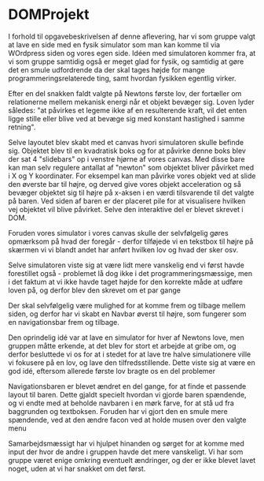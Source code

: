 # DOMProjekt
I forhold til opgavebeskrivelsen af denne aflevering, har vi som gruppe valgt at lave en side med en fysik simulator som man kan komme til via WOrdpress siden og vores egen side. Idéen med simulatoren kommer fra, at vi som gruppe samtidig også er meget glad for fysik, og samtidig at gøre det en smule udfordrende da der skal tages højde for mange programmeringsrelaterede ting, samt hvordan fysikken egentlig virker.

Efter en del snakken faldt valgte på Newtons første lov, der fortæller om relationerne mellem mekanisk energi når et objekt bevæger sig. Loven lyder således: "at påvirkes et legeme ikke af en resulterende kraft, vil det enten ligge stille eller blive ved at bevæge sig med konstant hastighed i samme retning".

Selve layoutet blev skabt med et canvas hvori simulatoren skulle befinde sig. Objektet blev til en kvadratisk boks og for at påvirke denne boks blev der sat 4 "slidebars" op i venstre hjørne af vores canvas. Med disse bare kan man selv regulere antallat af "newton" som objektet bliver påvirket med i X og Y koordinater. For eksempel kan man påvirke vores objekt ved at slide den øverste bar til højre, og derved give vores objekt acceleration og så bevæger objektet sig til højre på x-aksen i en værdi tilsvarende til det valgte på baren. Ved siden af baren er der placeret pile for at visualisere hvilken vej objektet vil blive påvirket. Selve den interaktive del er blevet skrevet i DOM. 

Foruden vores simulator i vores canvas skulle der selvfølgelig gøres opmærksom på hvad der foregår - derfor tilføjede vi en tekstbox til højre på skærmen vi vi blandt andet har anført hvilken lov og hvad der sker osv. 

Selve simulatoren viste sig at være lidt mere vanskelig end vi først havde forestillet også - problemet lå dog ikke i det programmeringsmæssige, men i det faktum at vi ikke havde taget højde for den korrekte måde at udføre loven på, og derfor blev den skrevet om et par gange

Der skal selvfølgelig være mulighed for at komme frem og tilbage mellem siden, og derfor har vi skabt en Navbar øverst til højre, som fungerer som en navigationsbar frem og tilbage.

Den oprindelig idé var at lave en simulator for hver af Newtons love, men gruppen måtte erkende, at det blev for stort et arbejde at gribe om, og derfor besluttede vi os for at i stedet for at lave tre halve simulationere ville vi fokusere på en lov, og lave den tilfredsstillende. Dette viste sig at være en god idé, eftersom allerede første lov bragte os en del problemer 

Navigationsbaren er blevet ændret en del gange, for at finde et passende layout til baren. Dette gjaldt specielt hvordan vi gjorde baren spændende, og vi endte med at beholde navbaren i en mørk farve, for at stå ud fra baggrunden og textboksen. Foruden har vi gjort den en smule mere spændende, ved at den ændre facon ved at holde musen over den valgte menu

Samarbejdsmæssigt har vi hjulpet hinanden og sørget for at komme med input der hvor de andre i gruppen havde det mere vanskeligt. Vi har som gruppe været enige omkring eventuelt ændringer, og der er ikke blevet lavet noget, uden at vi har snakket om det først. 